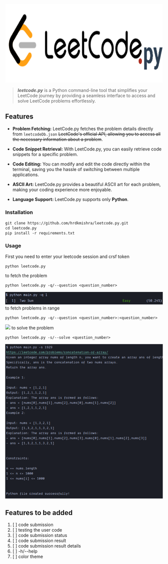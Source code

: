 <img height="250" src="./images/test.png" width="800"/>

> **_leetcode.py_** is a Python command-line tool that simplifies your LeetCode journey by providing a seamless interface to access and solve LeetCode problems effortlessly.

## Features

* **Problem Fetching:** LeetCode.py fetches the problem details directly from `leetcodeDb.json` ~~LeetCode's official API, allowing you to access all the necessary information about a problem~~.

* **Code Snippet Retrieval:** With LeetCode.py, you can easily retrieve code snippets for a specific problem.

* **Code Editing:** You can modify and edit the code directly within the terminal, saving you the hassle of switching between multiple applications.

* **ASCII Art:** LeetCode.py provides a beautiful ASCII art for each problem, making your coding experience more enjoyable.

* **Language Support:** LeetCode.py supports only **Python**.

### Installation
```
git clone https://github.com/hrdkmishra/leetcode.py.git
cd leetcode.py
pip install -r requirements.txt
```

### Usage

First you need to enter your leetcode session and crsf token
```
python leetcode.py
```
to fetch the problem
```
python leetcode.py -q/--question <question_number>
```
![img_1.png](images/img_1.png)
to fetch problems in range
```
python leetcode.py -q/--question <question_number>:<question_number>
```
![](C:\Users\hardik\Downloads\image.png)
to solve the problem
```
python leetcode.py -s/--solve <question_number>
```
![img.png](images/img.png)

## Features to be added

1. [ ] code submission
2. [ ] testing the user code
3. [ ] code submission status
4. [ ] code submission result
5. [ ] code submission result details
6. [ ] -h/--help
7. [ ] color theme
